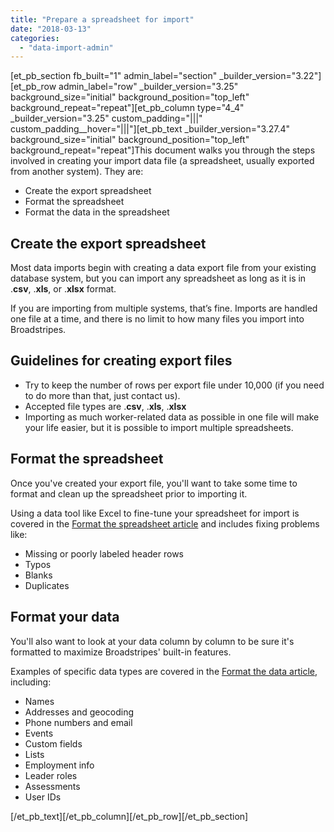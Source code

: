```yaml
---
title: "Prepare a spreadsheet for import"
date: "2018-03-13"
categories: 
  - "data-import-admin"
---
```


\[et\_pb\_section fb\_built="1" admin\_label="section" \_builder\_version="3.22"\]\[et\_pb\_row admin\_label="row" \_builder\_version="3.25" background\_size="initial" background\_position="top\_left" background\_repeat="repeat"\]\[et\_pb\_column type="4\_4" \_builder\_version="3.25" custom\_padding="|||" custom\_padding\_\_hover="|||"\]\[et\_pb\_text \_builder\_version="3.27.4" background\_size="initial" background\_position="top\_left" background\_repeat="repeat"\]This document walks you through the steps involved in creating your import data file (a spreadsheet, usually exported from another system). They are:

- Create the export spreadsheet
- Format the spreadsheet
- Format the data in the spreadsheet

## Create the export spreadsheet

Most data imports begin with creating a data export file from your existing database system, but you can import any spreadsheet as long as it is in .**csv**, .**xls**, or .**xlsx** format.

If you are importing from multiple systems, that’s fine. Imports are handled one file at a time, and there is no limit to how many files you import into Broadstripes.

## Guidelines for creating export files

- Try to keep the number of rows per export file under 10,000 (if you need to do more than that, just contact us).
- Accepted file types are .**csv**, .**xls**, .**xlsx**
- Importing as much worker-related data as possible in one file will make your life easier, but it is possible to import multiple spreadsheets.

## Format the spreadsheet

Once you've created your export file, you'll want to take some time to format and clean up the spreadsheet prior to importing it.

Using a data tool like Excel to fine-tune your spreadsheet for import is covered in the [Format the spreadsheet article](https://help.broadstripes.com/v2018/docs/format-the-spreadsheet) and includes fixing problems like:

- Missing or poorly labeled header rows
- Typos
- Blanks
- Duplicates

## Format your data

You'll also want to look at your data column by column to be sure it's formatted to maximize Broadstripes' built-in features.

Examples of specific data types are covered in the [Format the data article](https://help.broadstripes.com/v2018/docs/data-type-handling), including:

- Names
- Addresses and geocoding
- Phone numbers and email
- Events
- Custom fields
- Lists
- Employment info
- Leader roles
- Assessments
- User IDs

\[/et\_pb\_text\]\[/et\_pb\_column\]\[/et\_pb\_row\]\[/et\_pb\_section\]

